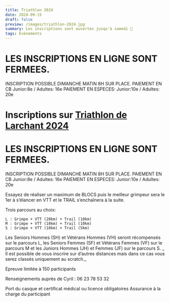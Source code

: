 ```yaml
---
title: Triathlon 2024
date: 2024-09-15
draft: false
preview: /images/triathlon-2024.jpg
summary: Les inscriptions sont ouvertes jusqu'à samedi 🥳
tags: Evènements
---
```



# LES INSCRIPTIONS EN LIGNE SONT FERMEES.
INSCRIPTION POSSIBLE DIMANCHE MATIN 8H SUR PLACE.
PAIEMENT EN CB Junior:8e / Adultes: 16e
PAIEMENT EN ESPECES: Junior:10e / Adultes: 20e

# Inscriptions sur [Triathlon de Larchant 2024](https://larchant-animation.s2.yapla.com/fr/event-58468)[](https://www.chronoteam.org/lyrican-trail-2024/)

# LES INSCRIPTIONS EN LIGNE SONT FERMEES.
INSCRIPTION POSSIBLE DIMANCHE MATIN 8H SUR PLACE.
PAIEMENT EN CB Junior:8e / Adultes: 16e
PAIEMENT EN ESPECES: Junior:10e / Adultes: 20e



Essayez de réaliser un maximum de BLOCS puis le meilleur grimpeur sera le 1er à s’élancer en VTT et le TRAIL s’enchaînera à la suite.

Trois parcours au choix:

    L : Grimpe + VTT (20km) + Trail (10km)
    M : Grimpe + VTT (10km) + Trail (10km)
    S : Grimpe + VTT (10km) + Trail (5km)

Les Seniors Hommes (SH) et Vétérans Hommes (VH) seront récompensés sur le parcours L, les Seniors Femmes (SF) et Vétérans Femmes (VF) sur le parcours M et les Juniors Hommes (JH) et Femmes (JF) sur le parcours S. _ Il est possible de vous inscrire sur d’autres distances mais dans ce cas vous serez classés uniquement au scratch._

Epreuve limitée à 150 participants

Renseignements auprès de Cyril : 06 23 78 53 32

Port du casque et certificat médical ou licence obligatoires Assurance à la charge du participant

